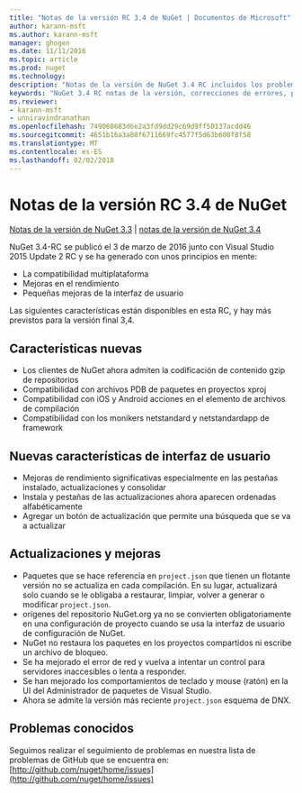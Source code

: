 ```yaml
---
title: "Notas de la versión RC 3.4 de NuGet | Documentos de Microsoft"
author: karann-msft
ms.author: karann-msft
manager: ghogen
ms.date: 11/11/2016
ms.topic: article
ms.prod: nuget
ms.technology: 
description: "Notas de la versión de NuGet 3.4 RC incluidos los problemas conocidos, correcciones de errores, las funciones agregadas y dcr."
keywords: "NuGet 3.4 RC notas de la versión, correcciones de errores, problemas, conocidos agregan características, DCR"
ms.reviewer:
- karann-msft
- unniravindranathan
ms.openlocfilehash: 749068683d6e2a3fd9dd29c69d9ff50137acdd46
ms.sourcegitcommit: 4651b16a3a08f6711669fc4577f5d63b600f8f58
ms.translationtype: MT
ms.contentlocale: es-ES
ms.lasthandoff: 02/02/2018
---
```

# <a name="nuget-34-rc-release-notes"></a>Notas de la versión RC 3.4 de NuGet

[Notas de la versión de NuGet 3.3](../release-notes/nuget-3.3.md) | [notas de la versión de NuGet 3.4](../release-notes/nuget-3.4.md)

NuGet 3.4-RC se publicó el 3 de marzo de 2016 junto con Visual Studio 2015 Update 2 RC y se ha generado con unos principios en mente:

* La compatibilidad multiplataforma
* Mejoras en el rendimiento
* Pequeñas mejoras de la interfaz de usuario

Las siguientes características están disponibles en esta RC, y hay más previstos para la versión final 3,4.

## <a name="new-features"></a>Características nuevas

* Los clientes de NuGet ahora admiten la codificación de contenido gzip de repositorios
* Compatibilidad con archivos PDB de paquetes en proyectos xproj
* Compatibilidad con iOS y Android acciones en el elemento de archivos de compilación
* Compatibilidad con los monikers netstandard y netstandardapp de framework

## <a name="new-user-interface-features"></a>Nuevas características de interfaz de usuario

* Mejoras de rendimiento significativas especialmente en las pestañas instalado, actualizaciones y consolidar
* Instala y pestañas de las actualizaciones ahora aparecen ordenadas alfabéticamente
* Agregar un botón de actualización que permite una búsqueda que se va a actualizar

## <a name="updates-and-improvements"></a>Actualizaciones y mejoras

* Paquetes que se hace referencia en `project.json` que tienen un flotante versión no se actualiza en cada compilación. En su lugar, actualizará solo cuando se le obligaba a restaurar, limpiar, volver a generar o modificar `project.json`.
* orígenes del repositorio NuGet.org ya no se convierten obligatoriamente en una configuración de proyecto cuando se usa la interfaz de usuario de configuración de NuGet.
* NuGet no restaura los paquetes en los proyectos compartidos ni escribe un archivo de bloqueo.
* Se ha mejorado el error de red y vuelva a intentar un control para servidores inaccesibles o lenta a responder.
* Se han mejorado los comportamientos de teclado y mouse (ratón) en la UI del Administrador de paquetes de Visual Studio.
* Ahora se admite la versión más reciente `project.json` esquema de DNX.

## <a name="known-issues"></a>Problemas conocidos

Seguimos realizar el seguimiento de problemas en nuestra lista de problemas de GitHub que se encuentra en: [http://github.com/nuget/home/issues](http://github.com/nuget/home/issues)